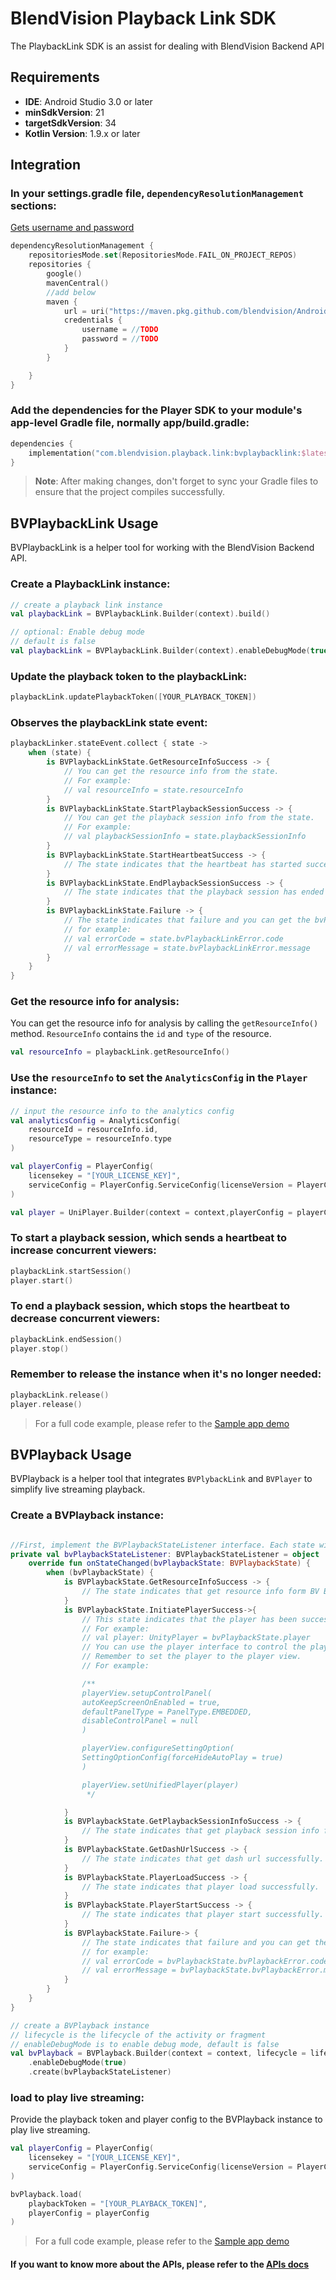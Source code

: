 # BlendVision Playback Link SDK

The PlaybackLink SDK is an assist for dealing with BlendVision Backend API

## Requirements

- **IDE**: Android Studio 3.0 or later
- **minSdkVersion**: 21
- **targetSdkVersion**: 34
- **Kotlin Version**: 1.9.x or later

## Integration

### In your settings.gradle file, `dependencyResolutionManagement` sections:

[Gets username and password](https://github.com/BlendVision/Android-Playback-Link-SDK/wiki/Android%E2%80%90Playback%E2%80%90Link-pull-credentials)

```kotlin
dependencyResolutionManagement {
    repositoriesMode.set(RepositoriesMode.FAIL_ON_PROJECT_REPOS)
    repositories {
        google()
        mavenCentral()
        //add below
        maven {
            url = uri("https://maven.pkg.github.com/blendvision/Android-Packages")
            credentials {
                username = //TODO
                password = //TODO
            }
        }

    }
}
```

### Add the dependencies for the Player SDK to your module's app-level Gradle file, normally app/build.gradle:

```kotlin
dependencies {
    implementation("com.blendvision.playback.link:bvplaybacklink:$latest_version")
}
```

> **Note**: After making changes, don't forget to sync your Gradle files to ensure that the project
> compiles successfully.

## BVPlaybackLink Usage

BVPlaybackLink is a helper tool for working with the BlendVision Backend API.

### Create a PlaybackLink instance:

```kotlin
// create a playback link instance
val playbackLink = BVPlaybackLink.Builder(context).build()

// optional: Enable debug mode
// default is false
val playbackLink = BVPlaybackLink.Builder(context).enableDebugMode(true).build()

```

### Update the playback token to the playbackLink:

```kotlin
playbackLink.updatePlaybackToken([YOUR_PLAYBACK_TOKEN])
```

### Observes the playbackLink state event:

```kotlin
playbackLinker.stateEvent.collect { state ->
    when (state) {
        is BVPlaybackLinkState.GetResourceInfoSuccess -> {
            // You can get the resource info from the state.
            // For example:
            // val resourceInfo = state.resourceInfo
        }
        is BVPlaybackLinkState.StartPlaybackSessionSuccess -> {
            // You can get the playback session info from the state.
            // For example:
            // val playbackSessionInfo = state.playbackSessionInfo
        }
        is BVPlaybackLinkState.StartHeartbeatSuccess -> {
            // The state indicates that the heartbeat has started successfully.
        }
        is BVPlaybackLinkState.EndPlaybackSessionSuccess -> {
            // The state indicates that the playback session has ended successfully.
        }
        is BVPlaybackLinkState.Failure -> {
            // The state indicates that failure and you can get the bvPlaybackLinkError object.
            // for example:
            // val errorCode = state.bvPlaybackLinkError.code
            // val errorMessage = state.bvPlaybackLinkError.message
        }
    }
}
```

### Get the resource info for analysis:

You can get the resource info for analysis by calling the `getResourceInfo()` method.
`ResourceInfo` contains the `id` and `type` of the resource.

```kotlin
val resourceInfo = playbackLink.getResourceInfo()
```

### Use the `resourceInfo` to set the `AnalyticsConfig` in the `Player` instance:

```kotlin
// input the resource info to the analytics config
val analyticsConfig = AnalyticsConfig(
    resourceId = resourceInfo.id,
    resourceType = resourceInfo.type
)

val playerConfig = PlayerConfig(
    licensekey = "[YOUR_LICENSE_KEY]",
    serviceConfig = PlayerConfig.ServiceConfig(licenseVersion = PlayerConfig.ServiceConfig.LicenseVersion.V2)
)

val player = UniPlayer.Builder(context = context,playerConfig = playerConfig).setAnalyticsConfig(analyticsConfig=analyticsConfig).build()

```

### To start a playback session, which sends a heartbeat to increase concurrent viewers:

```kotlin
playbackLink.startSession()
player.start()
```

### To end a playback session, which stops the heartbeat to decrease concurrent viewers:

```kotlin
playbackLink.endSession()
player.stop()
```

### Remember to release the instance when it's no longer needed:

```kotlin
playbackLink.release()
player.release()
```

> For a full code example, please refer to the [Sample app demo](https://github.com/BlendVision/Android-Playback-Link-Samples)

## BVPlayback Usage

BVPlayback is a helper tool that integrates `BVPlybackLink` and `BVPlayer` to simplify live streaming playback.

### Create a BVPlayback instance:

```kotlin

//First, implement the BVPlaybackStateListener interface. Each state will represent the current BVPlayback state.
private val bvPlaybackStateListener: BVPlaybackStateListener = object : BVPlaybackStateListener {
    override fun onStateChanged(bvPlaybackState: BVPlaybackState) {
        when (bvPlaybackState) {
            is BVPlaybackState.GetResourceInfoSuccess -> {
                // The state indicates that get resource info form BV Backend API successfully.
            }
            is BVPlaybackState.InitiatePlayerSuccess->{
                // This state indicates that the player has been successfully initialized, and you can now retrieve the player interface for use.
                // For example:
                // val player: UnityPlayer = bvPlaybackState.player
                // You can use the player interface to control the player.
                // Remember to set the player to the player view.
                // For example:

                /**
                playerView.setupControlPanel(
                autoKeepScreenOnEnabled = true,
                defaultPanelType = PanelType.EMBEDDED,
                disableControlPanel = null
                )

                playerView.configureSettingOption(
                SettingOptionConfig(forceHideAutoPlay = true)
                )

                playerView.setUnifiedPlayer(player)
                 */

            }
            is BVPlaybackState.GetPlaybackSessionInfoSuccess -> {
                // The state indicates that get playback session info form BV Backend API successfully.
            }
            is BVPlaybackState.GetDashUrlSuccess -> {
                // The state indicates that get dash url successfully.
            }
            is BVPlaybackState.PlayerLoadSuccess -> {
                // The state indicates that player load successfully.
            }
            is BVPlaybackState.PlayerStartSuccess -> {
                // The state indicates that player start successfully.
            }
            is BVPlaybackState.Failure-> {
                // The state indicates that failure and you can get the bvPlaybackError object.
                // for example:
                // val errorCode = bvPlaybackState.bvPlaybackError.code
                // val errorMessage = bvPlaybackState.bvPlaybackError.message
            }
        }
    }
}

// create a BVPlayback instance
// lifecycle is the lifecycle of the activity or fragment
// enableDebugMode is to enable debug mode, default is false
val bvPlayback = BVPlayback.Builder(context = context, lifecycle = lifecycle)
    .enableDebugMode(true)
    .create(bvPlaybackStateListener)

```

### load to play live streaming:

Provide the playback token and player config to the BVPlayback instance to play live streaming.

```kotlin
val playerConfig = PlayerConfig(
    licensekey = "[YOUR_LICENSE_KEY]",
    serviceConfig = PlayerConfig.ServiceConfig(licenseVersion = PlayerConfig.ServiceConfig.LicenseVersion.V2)
)

bvPlayback.load(
    playbackToken = "[YOUR_PLAYBACK_TOKEN]",
    playerConfig = playerConfig
)
```

> For a full code example, please refer to the [Sample app demo](https://github.com/BlendVision/Android-Playback-Link-Samples)

#### If you want to know more about the APIs, please refer to the [APIs docs](https://blendvision.github.io/Android-Playback-Link-SDK/)

